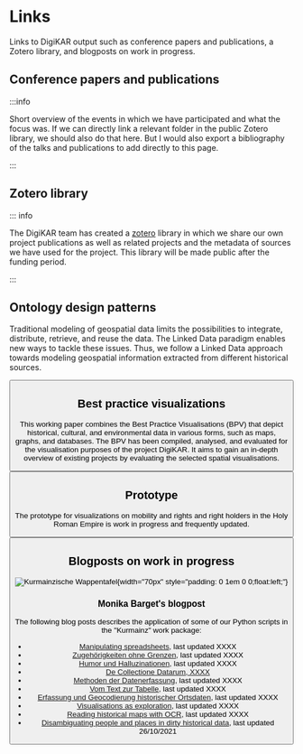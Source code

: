 # Links

Links to DigiKAR output such as conference papers and publications, a Zotero library, and blogposts on work in progress.

## Conference papers and publications

:::info

Short overview of the events in which we have participated and what the focus was. If we can directly link a relevant folder in the public Zotero library, we should also do that here. But I would also export a bibliography of the talks and publications to add directly to this page.

:::

## Zotero library

::: info

The DigiKAR team has created a [zotero](https://www.zotero.org/) library in which we share our own project publications as well as related projects and the metadata of sources we have used for the project. This library will be made public after the funding period.

:::

## Ontology design patterns

Traditional modeling of geospatial data limits the possibilities to integrate, distribute, retrieve, and reuse the data. The Linked Data paradigm enables new
ways to tackle these issues. Thus, we follow a Linked Data approach towards modeling geospatial information extracted from different historical sources.

<Button link="https://ieg-dhr.github.io/DigiKAR-Ontology-Design/" label="Go to the Ontology design patterns"/>

## Best practice visualizations

This working paper combines the Best Practice Visualisations (BPV) that depict historical, cultural, and environmental data in various forms, such as maps, graphs, and databases.
The BPV has been compiled, analysed, and evaluated for the visualisation purposes of the project DigiKAR.
It aims to gain an in-depth overview of existing projects by evaluating the selected spatial visualisations.

<Button link="https://kartdok.staatsbibliothek-berlin.de/receive/kartdok_mods_00000862" label="Go to the Best practice visualizations working paper"/>

## Prototype

The prototype for visualizations on mobility and rights and right holders in the Holy Roman Empire is work in progress and frequently updated.

<Button link="https://digikar.geohistoricaldata.org/" label="Go to the prototype"/>

## Blogposts on work in progress

![Kurmainzische Wappentafel](https://upload.wikimedia.org/wikipedia/commons/1/1c/Kurmainzische_Wappentafel_1750.jpg){width="70px" style="padding: 0 1em 0 0;float:left;"}

### Monika Barget's blogpost

The following blog posts describes the application of some of our Python scripts in the "Kurmainz" work package:

- [Manipulating spreadsheets](https://insulae.hypotheses.org/1571), last updated XXXX
- [Zugehörigkeiten ohne Grenzen](https://insulae.hypotheses.org/1296), last updated XXXX
- [Humor und Halluzinationen](https://insulae.hypotheses.org/1179), last updated XXXX
- [De Collectione Datarum, XXXX](https://insulae.hypotheses.org/1155)
- [Methoden der Datenerfassung](https://insulae.hypotheses.org/1146), last updated XXXX
- [Vom Text zur Tabelle](https://insulae.hypotheses.org/905), last updated XXXX
- [Erfassung und Geocodierung historischer Ortsdaten](https://insulae.hypotheses.org/830), last updated XXXX
- [Visualisations as exploration](https://insulae.hypotheses.org/613), last updated XXXX
- [Reading historical maps with OCR](https://insulae.hypotheses.org/485), last updated XXXX
- [Disambiguating people and places in dirty historical data](https://insulae.hypotheses.org/333), last updated 26/10/2021

